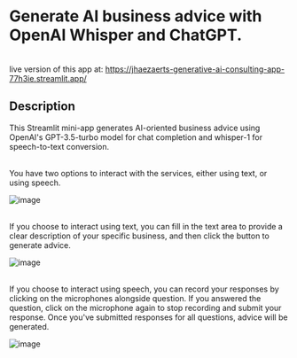 # **Generate AI business advice with OpenAI Whisper and ChatGPT.**


<br>live version of this app at: https://jhaezaerts-generative-ai-consulting-app-77h3ie.streamlit.app/


## Description

This Streamlit mini-app generates AI-oriented business advice using OpenAI's GPT-3.5-turbo model for chat completion and whisper-1 for speech-to-text conversion.

<br>You have two options to interact with the services, either using text, or using speech.

![image](https://user-images.githubusercontent.com/72695808/227727953-b2757161-5c61-4d65-9cdf-ccec45105e00.png)


<br>If you choose to interact using text, you can fill in the text area to provide a clear description of your specific business, and then click the button to generate advice.

![image](https://user-images.githubusercontent.com/72695808/227729390-e3ebbf6d-005e-4aba-b4dc-31b0212ac16b.png)


<br>If you choose to interact using speech, you can record your responses by clicking on the microphones alongside question. If you answered the question, click on the microphone again to stop recording and submit your response. Once you've submitted responses for all questions, advice will be generated.

![image](https://user-images.githubusercontent.com/72695808/227730848-3b728523-8353-4c50-969c-ed4325f7103f.png)


